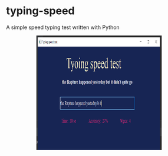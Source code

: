 # typing-speed
A simple speed typing test written with Python
<p align="center">
   <img width="340" height="310"src="image/test.png">
</p>
